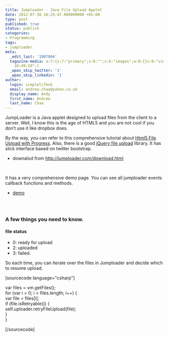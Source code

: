 ```yaml
---
title: Jumploader - Java File Upload Applet
date: 2012-07-30 16:25:47.000000000 +01:00
type: post
published: true
status: publish
categories:
- Programming
tags:
- jumploader
meta:
  _edit_last: '1907066'
  tagazine-media: a:7:{s:7:"primary";s:0:"";s:6:"images";a:0:{}s:6:"videos";a:0:{}s:11:"image_count";i:0;s:6:"author";s:7:"1907066";s:7:"blog_id";s:7:"1833431";s:9:"mod_stamp";s:19:"2012-07-30
    16:49:10";}
  _wpas_skip_twitter: '1'
  _wpas_skip_linkedin: '1'
author:
  login: simplelifeuk
  email: andrew.chaa@yahoo.co.uk
  display_name: Andy
  first_name: Andrew
  last_name: Chaa
---
```

<p>JumpLoader is a Java applet designed to upload files from the client to a server. Well, I know this is the age of HTML5 and you are not cool if you don’t use it like dropbox does.</p>
<p>By the way, you can refer to this comprehensive tutorial about <a href="http://www.matlus.com/html5-file-upload-with-progress/">Html5 File Upload with Progress</a>. Also, there is a good <a href="http://blueimp.github.com/jQuery-File-Upload/">jQuery file upload</a> library. It has slick interface based on twitter bootstrap.</p>
<ul>
<li>downalod from <a href="http://jumploader.com/download.html">http://jumploader.com/download.html</a> </li>
</ul>
<p>&nbsp;</p>
<p>It has a very comprehensive demo page. You can see all jumploader events callback functions and methods.</p>
<ul>
<li><a href="http://jumploader.com/demo.html">demo</a></li>
</ul>
<h3>&nbsp;</h3>
<h3>A few things you need to know.</h3>
<h4>file status</h4>
<ul>
<li>0: ready for upload  </li>
<li>2: uploaded  </li>
<li>3: failed.</li>
</ul>
<p>So each time, you can iterate over the files in Jumploader and decide which to resume upload.</p>
<p>[sourcecode language="csharp"]</p>
<p>var files = vm.getFiles();<br />
for (var i = 0; i &lt; files.length; i++) {<br />
	var file = files[i];<br />
	if (file.isRetryable()) {<br />
		self.uploader.retryFileUpload(file);<br />
	}<br />
 }</p>
<p>[/sourcecode]</p>
